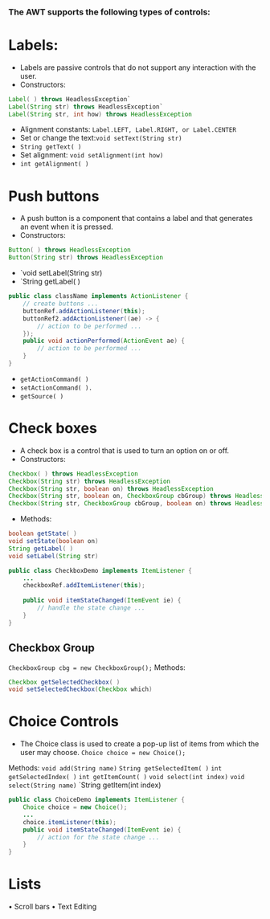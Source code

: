 ### The AWT supports the following types of controls:

# Labels: 

* Labels are passive controls that do not support any interaction with the user.
* Constructors:
```java
Label( ) throws HeadlessException`
Label(String str) throws HeadlessException`
Label(String str, int how) throws HeadlessException
```
* Alignment constants: `Label.LEFT, Label.RIGHT, or Label.CENTER`
* Set or change the text:`void setText(String str)`
* `String getText( )`
* Set alignment: `void setAlignment(int how)`
* `int getAlignment( )`
# Push buttons

* A push button is a component that contains a label and that generates an event when it is pressed.
* Constructors:
```java
Button( ) throws HeadlessException
Button(String str) throws HeadlessException
```
* `void setLabel(String str)
* `String getLabel( )

```java
public class className implements ActionListener {
	// create buttons ...
	buttonRef.addActionListener(this);
	buttonRef2.addActionListener((ae) -> {
		// action to be performed ...
	});
	public void actionPerformed(ActionEvent ae) {
		// action to be performed ...
	}
}
```

* `getActionCommand( ) `
* `setActionCommand( ).`
* `getSource( ) `

# Check boxes

* A check box is a control that is used to turn an option on or off.
* Constructors:
```java
Checkbox( ) throws HeadlessException
Checkbox(String str) throws HeadlessException
Checkbox(String str, boolean on) throws HeadlessException
Checkbox(String str, boolean on, CheckboxGroup cbGroup) throws HeadlessException
Checkbox(String str, CheckboxGroup cbGroup, boolean on) throws HeadlessException
```
* Methods:
```java
boolean getState( )
void setState(boolean on)
String getLabel( )
void setLabel(String str)
```

```java
public class CheckboxDemo implements ItemListener {
	...
	checkboxRef.addItemListener(this);
	
	public void itemStateChanged(ItemEvent ie) {
		// handle the state change ...
	}
}
```

## Checkbox Group

`CheckboxGroup cbg = new CheckboxGroup();`
Methods:
```java
Checkbox getSelectedCheckbox( )
void setSelectedCheckbox(Checkbox which)
```

# Choice Controls

* The Choice class is used to create a pop-up list of items from which the user may choose.
	`Choice choice = new Choice();`

Methods:
`void add(String name)`
`String getSelectedItem( )`
`int getSelectedIndex( )`
`int getItemCount( )`
`void select(int index)`
`void select(String name)`
`String getItem(int index)

```java
public class ChoiceDemo implements ItemListener {
	Choice choice = new Choice();
	...
	choice.itemListener(this);
	public void itemStateChanged(ItemEvent ie) {
		// action for the state change ...
	}
} 
```

# Lists




•	 Scroll bars
•	 Text Editing
